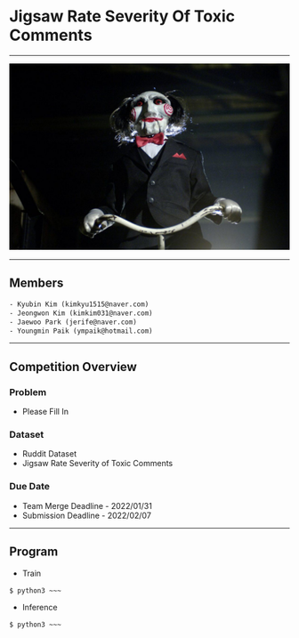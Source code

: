 # Jigsaw Rate Severity Of Toxic Comments
---
<img src="./images/jigsaw.jpg" width=550>      

---

## Members

```
- Kyubin Kim (kimkyu1515@naver.com)
- Jeongwon Kim (kimkim031@naver.com)
- Jaewoo Park (jerife@naver.com)
- Youngmin Paik (ympaik@hotmail.com)
```

---

## Competition Overview

### Problem
- Please Fill In
### Dataset
- Ruddit Dataset
- Jigsaw Rate Severity of Toxic Comments
### Due Date
- Team Merge Deadline - 2022/01/31
- Submission Deadline - 2022/02/07

---

## Program

- Train
```shell
$ python3 ~~~
```
- Inference
```shell
$ python3 ~~~
```